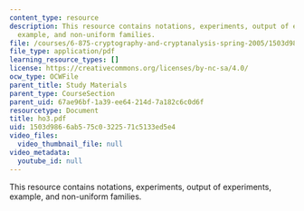 ```yaml
---
content_type: resource
description: This resource contains notations, experiments, output of experiments,
  example, and non-uniform families.
file: /courses/6-875-cryptography-and-cryptanalysis-spring-2005/1503d9866ab575c0322571c5133ed5e4_ho3.pdf
file_type: application/pdf
learning_resource_types: []
license: https://creativecommons.org/licenses/by-nc-sa/4.0/
ocw_type: OCWFile
parent_title: Study Materials
parent_type: CourseSection
parent_uid: 67ae96bf-1a39-ee64-214d-7a182c6c0d6f
resourcetype: Document
title: ho3.pdf
uid: 1503d986-6ab5-75c0-3225-71c5133ed5e4
video_files:
  video_thumbnail_file: null
video_metadata:
  youtube_id: null
---
```

This resource contains notations, experiments, output of experiments, example, and non-uniform families.